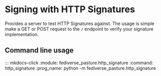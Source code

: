 <!--
SPDX-FileCopyrightText: 2023 Helge

SPDX-License-Identifier: CC-BY-4.0
-->

# Signing with HTTP Signatures

Provides a server to test HTTP Signatures against. The usage is simple
make a GET or POST request to the `/` endpoint to verify your signature implementation.

## Command line usage

::: mkdocs-click
    :module: fediverse_pasture.http_signature
    :command: http_signature
    :prog_name: python -m fediverse_pasture.http_signature
